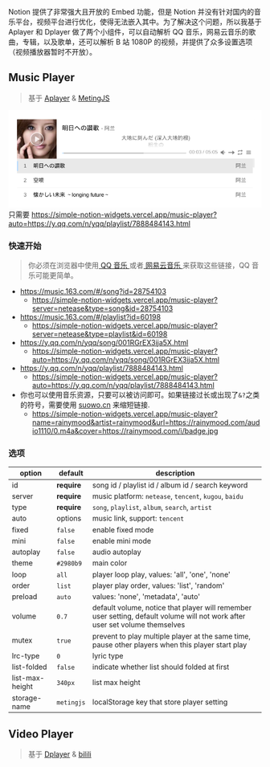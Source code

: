 Notion 提供了非常强大且开放的 Embed 功能，但是 Notion 并没有针对国内的音乐平台，视频平台进行优化，使得无法嵌入其中。为了解决这个问题，所以我基于 Aplayer 和 Dplayer 做了两个小组件，可以自动解析 QQ 音乐，网易云音乐的歌曲，专辑，以及歌单，还可以解析 B 站 1080P 的视频，并提供了众多设置选项（视频播放器暂时不开放）。

## Music Player

> 基于 [Aplayer](https://github.com/MoePlayer/APlayer) & [MetingJS](https://github.com/metowolf/MetingJS)

![](./img/1.png)
只需要 https://simple-notion-widgets.vercel.app/music-player?auto=https://y.qq.com/n/yqq/playlist/7888484143.html

### 快速开始
> 你必须在浏览器中使用[ QQ 音乐 ](https://y.qq.com/)或者[ 网易云音乐 ](https://music.163.com/) 来获取这些链接，QQ 音乐可能更简单。
- https://music.163.com/#/song?id=28754103
  - https://simple-notion-widgets.vercel.app/music-player?server=netease&type=song&id=28754103
- https://music.163.com/#/playlist?id=60198
  - https://simple-notion-widgets.vercel.app/music-player?server=netease&type=playlist&id=60198
- https://y.qq.com/n/yqq/song/001RGrEX3ija5X.html
  - https://simple-notion-widgets.vercel.app/music-player?auto=https://y.qq.com/n/yqq/song/001RGrEX3ija5X.html
- https://y.qq.com/n/yqq/playlist/7888484143.html
  - https://simple-notion-widgets.vercel.app/music-player?auto=https://y.qq.com/n/yqq/playlist/7888484143.html
- 你也可以使用音乐资源，只要可以被访问即可。如果链接过长或出现了`&?`之类的符号，需要使用 [suowo.cn](https://suowo.cn/) 来缩短链接.
  - https://simple-notion-widgets.vercel.app/music-player?name=rainymood&artist=rainymood&url=https://rainymood.com/audio1110/0.m4a&cover=https://rainymood.com/i/badge.jpg

### 选项

|option               |default      |description|
|--------------------|------------|----------|
|id              |**require**   |song id / playlist id / album id / search keyword|
|server          |**require**   |music platform: `netease`, `tencent`, `kugou`, `baidu`|
|type            |**require**   |`song`, `playlist`, `album`, `search`, `artist`|
|auto            |options       |music link, support: `tencent`|
|fixed           |`false`       |enable fixed mode|
|mini            |`false`       |enable mini mode|
|autoplay        |`false`       |audio autoplay|
|theme           |`#2980b9`     |main color|
|loop            |`all`         |player loop play, values: 'all', 'one', 'none'|
|order           |`list`        |player play order, values: 'list', 'random'|
|preload         |`auto`        |values: 'none', 'metadata', 'auto'|
|volume          |`0.7`         |default volume, notice that player will remember user setting, default volume will not work after user set volume themselves|
|mutex           |`true`        |prevent to play multiple player at the same time, pause other players when this player start play|
|lrc-type         |`0`           |lyric type|
|list-folded      |`false`       |indicate whether list should folded at first|
|list-max-height   |`340px`       |list max height|
|storage-name     |`metingjs`    |localStorage key that store player setting|

## Video Player
> 基于 [Dplayer](https://github.com/MoePlayer/DPlayer) & [bilili](https://github.com/SigureMo/bilili)
